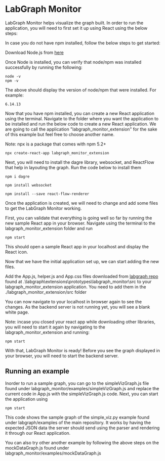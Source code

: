 # LabGraph Monitor

LabGraph Monitor helps visualize the graph built. In order to run the application, you will need to first set it up using React using the below steps:

In case you do not have npm installed, follow the below steps to get started:

Download Node.js from [here](https://nodejs.org/en/download/) 

Once Node is installed, you can verify that node/npm was installed successfully by running the following: 

```
node -v
npm -v
```

The above should display the version of node/npm that were installed. For example:

```
6.14.13
```

Now that you have npm installed, you can create a new React application using the terminal. Navigate to the folder where you want the application to be installed and run the below code to create a new React application. We are going to call the application "labgraph_monitor_extension" for the sake of this example but feel free to choose another name. 

Note: npx is a package that comes with npm 5.2+ 
```
npx create-react-app labgraph_monitor_extension
```

Next, you will need to install the dagre library, websocket, and ReactFlow that help in layouting the graph. 
Run the code below to install them
```
npm i dagre
```

```
npm install websocket
```

```
npm install --save react-flow-renderer
```

Once the application is created, we will need to change and add some files to get the LabGraph Monitor working. 

First, you can validate that everything is going well so far by running the new sample React app in your browser. Navigate using the terminal to the labgraph_monitor_extension folder and run

```
npm start
```

This should open a sample React app in your localhost and display the React icon. 

Now that we have the initial application set up, we can start adding the new files. 

Add the App.js, helper.js and App.css files downloaded from [labgraph repo](https://github.com/facebookresearch/labgraph) found at .\labgraph\extensions\prototypes\labgraph_monitor\src to your labgraph_monitor_extension application. You need to add them in the ./labgraph_monitor_extension/src folder 

You can now navigate to your localhost in browser again to see the changes. As the backend server is not running yet, you will see a blank white page. 

Note: incase you closed your react app while downloading other libraries, you will need to start it again by navigating to the labgraph_monitor_extension and running:

```
npm start
```

With that, LabGraph Monitor is ready! Before you see the graph displayed in your browser, you will need to start the backend server. 

## Running an example

Inorder to run a sample graph, you can go to the simpleVizGraph.js file found under labgraph_monitor/examples/simpleVizGraph.js and replace the current code in App.js with the simpleVizGraph.js code. Next, you can start the application using

```
npm start
```

This code shows the sample graph of the simple_viz.py example found under labgraph/examples of the main repository. It works by having the expected JSON data the server should send using the parser and rendering it through our React application.

You can also try other another example by following the above steps on the mockDataGraph.js found under labgraph_monitor/examples/mockDataGraph.js